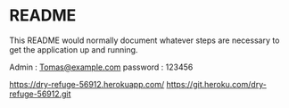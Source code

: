 # README

This README would normally document whatever steps are necessary to get the
application up and running.

Admin : Tomas@example.com
password : 123456


https://dry-refuge-56912.herokuapp.com/
https://git.heroku.com/dry-refuge-56912.git